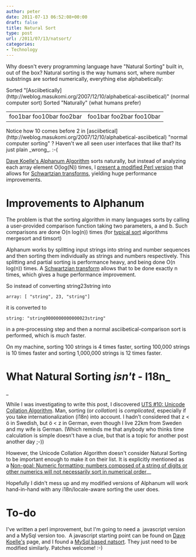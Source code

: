 ```yaml
---
author: peter
date: 2011-07-13 06:52:08+00:00
draft: false
title: Natural Sort
type: post
url: /2011/07/13/natsort/
categories:
- Technology
---
```


Why doesn't every programming language have "Natural Sorting" built in, out of the box? Natural sorting is the way humans sort, where number substrings are sorted numerically, everything else alphabetically:
<table >

<tr >
Sorted "[Asciibetically](http://weblog.masukomi.org/2007/12/10/alphabetical-asciibetical)" (normal computer sort)
Sorted "Naturally" (what humans prefer)
</tr>

<tbody >
<tr >

<td >foo1bar
foo10bar
foo2bar
</td>

<td >foo1bar
foo2bar
foo10bar
</td>
</tr>
</tbody>
</table>
Notice how 10 comes before 2 in [asciibetical](http://weblog.masukomi.org/2007/12/10/alphabetical-asciibetical) "normal computer sorting" ? Haven't we all seen user interfaces that like that? Its just plain _wrong_. :-(

[Dave Koelle's Alphanum Algorithm](http://www.davekoelle.com/alphanum.html) sorts naturally, but instead of analyzing each array element O(log(N)) times, I [present a modified Perl version](https://github.com/pmorch/natsort) that allows for [Schwartzian transforms](http://en.wikipedia.org/wiki/Schwartzian_transform), yielding huge performance improvements.

<!-- more -->


# Improvements to Alphanum


The problem is that the sorting algorithm in many languages sorts by calling a user-provided comparison function taking two parameters, a and b. Such comparisons are done O(n log(n)) times (for [typical sort](http://en.wikipedia.org/wiki/Sorting_algorithm) algorithms mergesort and timsort)

Alphanum works by splitting input strings into string and number sequences and then sorting them individually as strings and numbers respectively. This splitting and partial sorting is performance heavy, and being done O(n log(n)) times. A [Schwartzian transform](http://en.wikipedia.org/wiki/Schwartzian_transform) allows that to be done exactly n times, which gives a huge performance improvement.

So instead of converting string23string into

    
    array: [ "string", 23, "string"]


it is converted to

    
    string: "string0000000000000023string"


in a pre-processing step and then a normal asciibetical-comparison sort is performed, which is _much_ faster.

On my machine, sorting 100 strings is 4 times faster, sorting 100,000 strings is 10 times faster and sorting 1,000,000 strings is 12 times faster.


# What Natural Sorting _isn't_ - I18n_
_


While I was investigating to write this post, I discovered [UTS #10: Unicode Collation Algorithm](http://unicode.org/reports/tr10/). Man, sorting (or _collation_) is _complicated_, especially if you take internationalization (i18n) into account. I hadn't considered that z < ö in Swedish, but ö < z in German, even though I live 22km from Sweden and my wife is German. (Which reminds me that anybody who thinks time calculation is simple doesn't have a clue, but that is a topic for another post another day ;-))

However, the Unicode Collation Algorithm doesn't consider Natural Sorting to be important enough to make it on their list. It is explicitly mentioned as a [Non-goal: Numeric formatting: numbers composed of a string of digits or other numerics will not necessarily sort in numerical order](http://unicode.org/reports/tr10/#Non-Goals)__

Hopefully I didn't mess up and my modified versions of Alphanum will work hand-in-hand with any i18n/locale-aware sorting the user does.


# To-do


I've written a perl improvement, but I'm going to need a  javascript version and a MySql version too.  A javascript starting point can be found on [Dave Koelle's](http://www.davekoelle.com/alphanum.html) page, and I found a [MySql based natsort](http://drupalcode.org/project/natsort.git/tree/refs/heads/5.x-1.x). They just need to be modified similarly. Patches welcome! :-)
